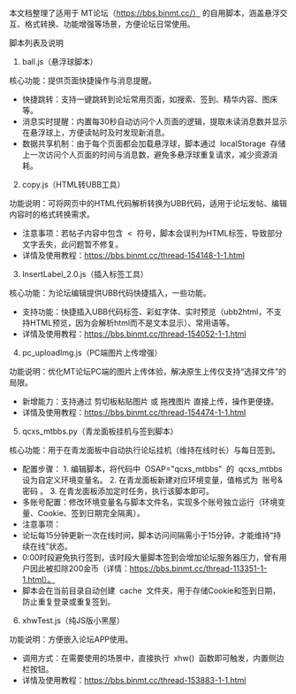本文档整理了适用于 MT论坛（https://bbs.binmt.cc/） 的自用脚本，涵盖悬浮交互、格式转换、功能增强等场景，方便论坛日常使用。
 
脚本列表及说明
 
1. ball.js（悬浮球脚本）
 
核心功能：提供页面快捷操作与消息提醒。
 
- 快捷跳转：支持一键跳转到论坛常用页面，如搜索、签到、精华内容、图床等。
- 消息实时提醒：内置每30秒自动访问个人页面的逻辑，提取未读消息数并显示在悬浮球上，方便读帖时及时发现新消息。
- 数据共享机制：由于每个页面都会加载悬浮球，脚本通过  localStorage  存储上一次访问个人页面的时间与消息数，避免多悬浮球重复请求，减少资源消耗。
 
2. copy.js（HTML转UBB工具）
 
功能说明：可将网页中的HTML代码解析转换为UBB代码，适用于论坛发帖、编辑内容时的格式转换需求。
 
- 注意事项：若帖子内容中包含  <  符号，脚本会误判为HTML标签，导致部分文字丢失，此问题暂不修复。
- 详情及使用教程：https://bbs.binmt.cc/thread-154148-1-1.html
 
3. InsertLabel_2.0.js（插入标签工具）
 
核心功能：为论坛编辑提供UBB代码快捷插入，一些功能。
 
- 支持功能：快捷插入UBB代码标签、彩虹字体、实时预览（ubb2html，不支持HTML预览，因为会解析html而不是文本显示）、常用语等。
- 详情及使用教程：https://bbs.binmt.cc/thread-154052-1-1.html
 
4. pc_uploadImg.js（PC端图片上传增强）
 
功能说明：优化MT论坛PC端的图片上传体验，解决原生上传仅支持“选择文件”的局限。
 
- 新增能力：支持通过 剪切板粘贴图片 或 拖拽图片 直接上传，操作更便捷。
- 详情及使用教程：https://bbs.binmt.cc/thread-154474-1-1.html
 
5. qcxs_mtbbs.py（青龙面板挂机与签到脚本）
 
核心功能：用于在青龙面板中自动执行论坛挂机（维持在线时长）与每日签到。
 
- 配置步骤：
1. 编辑脚本，将代码中  OSAP="qcxs_mtbbs"  的  qcxs_mtbbs  设为自定义环境变量名。
2. 在青龙面板新建对应环境变量，值格式为  账号&密码 。
3. 在青龙面板添加定时任务，执行该脚本即可。
- 多账号配置：修改环境变量名与脚本文件名，实现多个账号独立运行（环境变量、Cookie、签到日期完全隔离）。
- 注意事项：
- 论坛每15分钟更新一次在线时间，脚本访问间隔需小于15分钟，才能维持“持续在线”状态。
- 0:00时段避免执行签到，该时段大量脚本签到会增加论坛服务器压力，曾有用户因此被扣除200金币（详情：https://bbs.binmt.cc/thread-113351-1-1.html）。
- 脚本会在当前目录自动创建  cache  文件夹，用于存储Cookie和签到日期，防止重复登录或重复签到。
 
6. xhwTest.js（纯JS版小黑屋）
 
功能说明：方便嵌入论坛APP使用。
 
- 调用方式：在需要使用的场景中，直接执行  xhw()  函数即可触发，内置侧边栏按钮。
- 详情及使用教程：https://bbs.binmt.cc/thread-153883-1-1.html